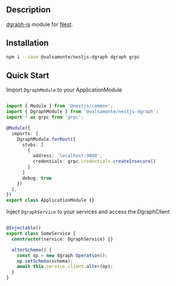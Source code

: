 ## Description

[dgraph-js](https://github.com/dgraph-io/dgraph-js) module for [Nest](https://github.com/nestjs/nest).

## Installation

```bash
npm i --save @valsamonte/nestjs-dgraph dgraph grpc
```

## Quick Start

Import `DgraphModule` to your ApplicationModule

```typescript

import { Module } from '@nestjs/common';
import { DgraphModule } from '@valsamonte/nestjs-dgraph';
import * as grpc from 'grpc';

@Module({
  imports: [
    DgraphModule.forRoot({
      stubs: [
        {
          address: 'localhost:9080',
          credentials: grpc.credentials.createInsecure()
        }
      ]
      debug: true
    })
  ],
})
export class ApplicationModule {}

```

Inject `DgraphService` to your services and access the DgraphClient

```typescript

@Injectable()
export class SomeService {
  constructor(service: DgraphService) {}

  alterSchema() {
    const op = new dgraph.Operation();
    op.setSchema(schema);
    await this.service.client.alter(op);
  }
}

```